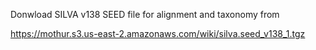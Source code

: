 Donwload SILVA v138 SEED file for alignment and taxonomy from 

https://mothur.s3.us-east-2.amazonaws.com/wiki/silva.seed_v138_1.tgz
